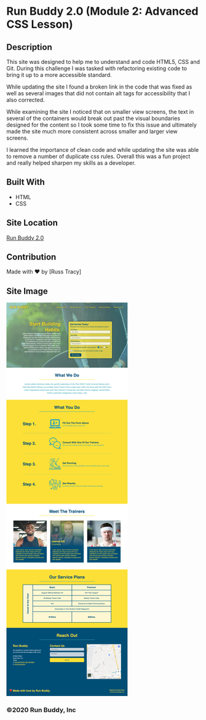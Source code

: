 # Run Buddy 2.0 (Module 2: Advanced CSS Lesson)

## Description 

This site was designed to help me to understand and code HTML5, CSS and Git. During this challenge I was tasked with refactoring existing code to bring it up to a more accessible standard.

While updating the site I found a broken link in the code that was fixed as well as several images that did not contain alt tags for accessibility that I also corrected.

While examining the site I noticed that on smaller view screens, the text in several of the containers would break out past the visual boundaries designed for the content so I took some time to fix this issue and ultimately made the site much more consistent across smaller and larger view screens.

I learned the importance of clean code and while updating the site was able to remove a number of duplicate css rules. Overall this was a fun project and really helped sharpen my skills as a developer.

## Built With
* HTML
* CSS

## Site Location

[Run Buddy 2.0](https://russtracy.github.io/Run-Buddy-2/)

## Contribution
Made with ❤️ by [Russ Tracy]

## Site Image

![alt text](assets/images/RunBuddy2ScreenShot.jpg)

### ©️2020 Run Buddy, Inc 
